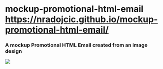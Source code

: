 # mockup-promotional-html-email <https://nradojcic.github.io/mockup-promotional-html-email/>
### A mockup Promotional HTML Email created from an image design

<img src="https://nradojcic.github.io/project-screenshots/Project-5-email.jpg" >
